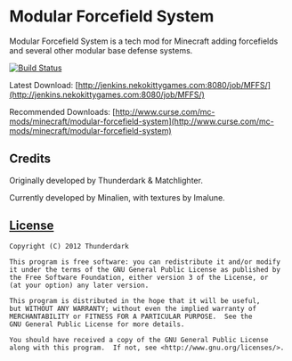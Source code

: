 Modular Forcefield System
=========================
Modular Forcefield System is a tech mod for Minecraft adding forcefields and several other modular base defense systems.

[![Build Status](http://jenkins.nekokittygames.com:8080/buildStatus/icon?job=MFFS)](http://jenkins.nekokittygames.com:8080/job/MFFS/)

Latest Download: [http://jenkins.nekokittygames.com:8080/job/MFFS/](http://jenkins.nekokittygames.com:8080/job/MFFS/)

Recommended Downloads: [http://www.curse.com/mc-mods/minecraft/modular-forcefield-system](http://www.curse.com/mc-mods/minecraft/modular-forcefield-system)

Credits
-------
Originally developed by Thunderdark & Matchlighter.

Currently developed by Minalien, with textures by Imalune.

[License](LICENSE)
-------
	Copyright (C) 2012 Thunderdark

	This program is free software: you can redistribute it and/or modify
	it under the terms of the GNU General Public License as published by
	the Free Software Foundation, either version 3 of the License, or
	(at your option) any later version.

	This program is distributed in the hope that it will be useful,
	but WITHOUT ANY WARRANTY; without even the implied warranty of
	MERCHANTABILITY or FITNESS FOR A PARTICULAR PURPOSE.  See the
	GNU General Public License for more details.

	You should have received a copy of the GNU General Public License
	along with this program.  If not, see <http://www.gnu.org/licenses/>.